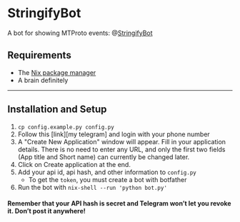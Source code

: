 # StringifyBot

A bot for showing MTProto events:  @[StringifyBot]

[StringifyBot]: https://t.me/StringifyBot

## Requirements
- The [Nix package manager](Nix)
- A brain definitely

[Nix]: https://nixos.org/

---

## Installation and Setup

1.  `cp config.example.py config.py`
1.  Follow this [link][my telegram] and login with your phone number
1.  A "Create New Application" window will appear.  Fill in your application details.  There is no need to enter any URL, and only the first two fields (App title and Short name) can currently be changed later.
1.  Click on Create application at the end.  
1.  Add your api id, api hash, and other information to `config.py`
    -  To get the `token`, you must create a bot with botfather
1. Run the bot with `nix-shell --run 'python bot.py'`

#### Remember that your API hash is secret and Telegram won’t let you revoke it.  Don’t post it anywhere!
